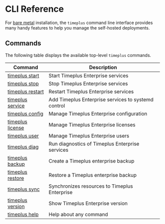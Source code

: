 # CLI Reference

For [bare metal](singlenode_install) installation, the `timeplus` command line interface provides many handy features to help you manage the self-hosted deployments.

## Commands

The following table displays the available top-level `timeplus` commands.

| Command                      | Description       |
| ----------------------------- | ---------- |
| [timeplus start](cli-start)             | Start Timeplus Enterprise services    |
| [timeplus stop](cli-stop)             | Stop Timeplus Enterprise services    |
| [timeplus restart](cli-restart)             | Restart Timeplus Enterprise services    |
| [timeplus service](cli-service)             | Add Timeplus Enterprise services to systemd control  |
| [timeplus config](cli-config)             |Manage Timeplus Enterprise configuration|
| [timeplus license](cli-license)             |Manage Timeplus Enterprise licenses|
| [timeplus user](cli-user)             |Manage Timeplus Enterprise users|
| [timeplus diag](cli-diag)             |Run diagnostics of Timeplus Enterprise services|
| [timeplus backup](cli-backup)             |Create a Timeplus enterprise backup|
| [timeplus restore](cli-backup)             |Restore a Timeplus enterprise backup|
| [timeplus sync](cli-sync)             |Synchronizes resources to Timeplus Enterprise|
| [timeplus version](cli-version)             |Show Timeplus Enterprise version|
| [timeplus help](cli-help)             |Help about any command|
